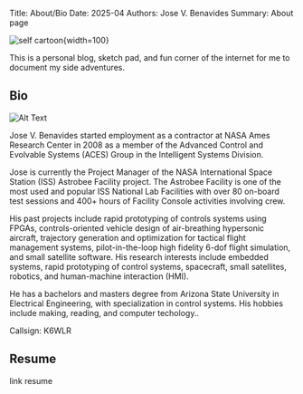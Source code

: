 Title: About/Bio
Date: 2025-04
Authors: Jose V. Benavides
Summary: About page 

![self cartoon]({static}/images/redknight.png "self cartoon"){width=100}

This is a personal blog, sketch pad, and fun corner of the internet for me to document my side adventures. 

## Bio 

![Alt Text]({static}/images/benavides_jose_for_bio.jpg)

Jose V. Benavides started employment as a contractor at NASA Ames Research Center in 2008 as a member of the Advanced Control and Evolvable Systems (ACES) Group in the Intelligent Systems Division.

Jose is currently the Project Manager of the NASA International Space Station (ISS) Astrobee Facility project. The Astrobee Facility is one of the most used and popular ISS National Lab Facilities with over 80 on-board test sessions and 400+ hours of Facility Console activities involving crew.

His past projects include rapid prototyping of controls systems using FPGAs, controls-oriented vehicle design of air-breathing hypersonic aircraft, trajectory generation and optimization for tactical flight management systems, pilot-in-the-loop high fidelity 6-dof flight simulation, and small satellite software. His research interests include embedded systems, rapid prototyping of control systems, spacecraft, small satellites, robotics, and human-machine interaction (HMI).

He has a bachelors and masters degree from Arizona State University in Electrical Engineering, with specialization in control systems. His hobbies include making, reading, and computer techology..

Callsign: K6WLR 

## Resume

link resume
